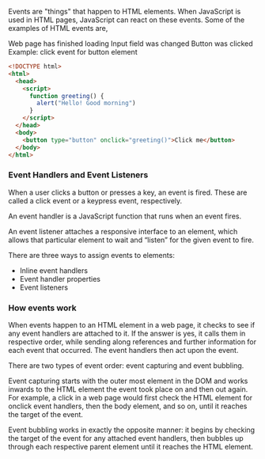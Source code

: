 Events are "things" that happen to HTML elements. When JavaScript is used in HTML pages, JavaScript can react on these events. Some of the examples of HTML events are,

Web page has finished loading
Input field was changed
Button was clicked
Example: click event for button element

```html
<!DOCTYPE html>
<html>
  <head>
    <script>
      function greeting() {
        alert("Hello! Good morning")
      }
    </script>
  </head>
  <body>
    <button type="button" onclick="greeting()">Click me</button>
  </body>
</html>
```

### Event Handlers and Event Listeners

When a user clicks a button or presses a key, an event is fired. These are called a click event or a keypress event, respectively.

An event handler is a JavaScript function that runs when an event fires.

An event listener attaches a responsive interface to an element, which allows that particular element to wait and “listen” for the given event to fire.

There are three ways to assign events to elements:

- Inline event handlers
- Event handler properties
- Event listeners

### How events work

When events happen to an HTML element in a web page, it checks to see if any event handlers are attached to it. If the answer is yes, it calls them in respective order, while sending along references and further information for each event that occurred. The event handlers then act upon the event.

There are two types of event order: event capturing and event bubbling.

Event capturing starts with the outer most element in the DOM and works inwards to the HTML element the event took place on and then out again. For example, a click in a web page would first check the HTML element for onclick event handlers, then the body element, and so on, until it reaches the target of the event.

Event bubbling works in exactly the opposite manner: it begins by checking the target of the event for any attached event handlers, then bubbles up through each respective parent element until it reaches the HTML element.
